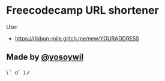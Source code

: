 Freecodecamp URL shortener
=========================

Use:
* https://ribbon-mile.glitch.me/new/YOURADDRESS


Made by [@yosoywil](https://twitter.com/yosoywil)
-------------------

\ ゜o゜)ノ
